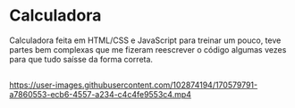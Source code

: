 # Calculadora
Calculadora feita em HTML/CSS e JavaScript para treinar um pouco, teve partes bem complexas que me fizeram reescrever o código algumas vezes para que tudo saísse da forma correta.
##
https://user-images.githubusercontent.com/102874194/170579791-a7860553-ecb6-4557-a234-c4c4fe9553c4.mp4

